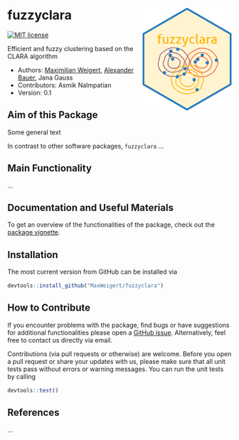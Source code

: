 
# fuzzyclara <img src="man/figures/hex-sticker/fuzzyclara.png" align="right" width="200"/>

<!-- badges: start
[![R build status](https://github.com/MaxWeigert/fuzzyclara/workflows/R-CMD-check/badge.svg)](https://github.com/MaxWeigert/fuzzyclara/actions)
[![Codecov test coverage](https://codecov.io/gh/MaxWeigert/fuzzyclara/branch/main/graph/badge.svg?token=KrjDYWRi2W)](https://app.codecov.io/gh/MaxWeigert/fuzzyclara)
[![](https://cranlogs.r-pkg.org/badges/grand-total/fuzzyclara)](https://cran.r-project.org/package=fuzzyclara)
-->

[![MIT
license](https://img.shields.io/badge/license-MIT-brightgreen.svg)](https://opensource.org/licenses/MIT)
<!-- badges: end -->

Efficient and fuzzy clustering based on the CLARA algorithm

-   Authors: [Maximilian
    Weigert](https://www.en.stablab.stat.uni-muenchen.de/people/doktoranden/weigert/index.html),
    [Alexander Bauer](https://github.com/bauer-alex/), Jana Gauss
-   Contributors: Asmik Nalmpatian
-   Version: 0.1

## Aim of this Package

Some general text

In contrast to other software packages, `fuzzyclara` …

## Main Functionality

…

## Documentation and Useful Materials

To get an overview of the functionalities of the package, check out the
[package
vignette](https://MaxWeigert.github.io/fuzzyclara/articles/main_functionality.html).

## Installation

The most current version from GitHub can be installed via

``` r
devtools::install_github("MaxWeigert/fuzzyclara")
```

## How to Contribute

If you encounter problems with the package, find bugs or have
suggestions for additional functionalities please open a [GitHub
issue](https://github.com/MaxWeigert/fuzzyclara/issues). Alternatively,
feel free to contact us directly via email.

Contributions (via pull requests or otherwise) are welcome. Before you
open a pull request or share your updates with us, please make sure that
all unit tests pass without errors or warning messages. You can run the
unit tests by calling

``` r
devtools::test()
```

## References

…
